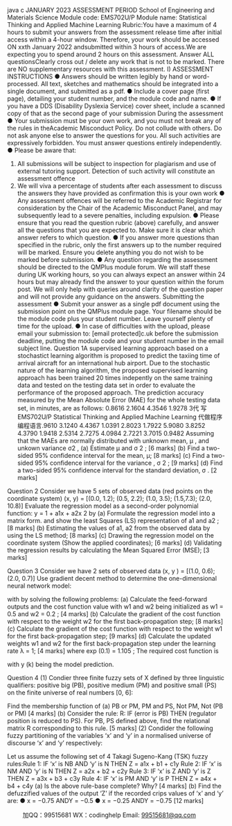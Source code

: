 java c
JANUARY 2023 ASSESSMENT   PERIOD
School of Engineering and   Materials Science
Module code:
EMS702U/P
Module name:
Statistical Thinking and Applied   Machine   Learning
Rubric:You   have a   maximum of 4   hours to submit   your   answers from the   assessment   release   time   after   initial   access within a 4-hour window. Therefore, your work should   be   accessed   ON   xxth   January   2022   andsubmitted within 3   hours of   access.We   are   expecting you to   spend   around   2   hours   on this   assessment.   Answer ALL   questionsClearly cross out / delete   any   work   that   is   not   to   be   marked.   There are   NO supplementary resources with this assessment.
I)         ASSESSMENT   INSTRUCTIONS
●      Answers should   be written   legibly   by   hand or word-processed. All text, sketches   and   mathematics   should   be   integrated   into   a single document, and submitted   as   a   pdf.
●       Include a cover   page   (first   page), detailing   your   student   number,   and   the   module   code   and   name.
●       If you   have a   DDS   (Disability    Dyslexia Service) cover   sheet,   include   a   scanned   copy   of that   as   the   second   page of your submission
During the assessment
●      Your submission   must   be your own work, and you   must   not   break any   of the   rules   in   theAcademic   Misconduct   Policy.   Do   not collude with others.   Do   not ask anyone else to answer   the   questions   for   you. All such activities are expressively forbidden. You   must answer   questions   entirely   independently.
●       Please   be   aware   that:
1.    All submissions will   be subject   to   inspection   for   plagiarism   and   use   of   external   tutoring   support.   Detection of such activity will constitute   an   assessment   offence
2.    We will viva a   percentage   of   students   after   each   assessment to   discuss   the   answers   they   have   provided   as confirmation this is   your   own   work
●      Any assessment offences will   be   referred to   the Academic   Registrar for   consideration   by the   Chair   of the   Academic   Misconduct   Panel, and   may subsequently   lead to a severe   penalties,   including   expulsion.
●       Please ensure that   you   read the question   rubric   (above)   carefully,   and   answer   all   the   questions   that   you   are expected to.   Make sure   it   is clear which   answer   refers to   which   question.
●       If you answer   more   questions than specified   in the   rubric,   only the   first   answers   up   to   the   number
required will   be   marked.   Ensure you delete anything you do   not   wish   to   be   marked   before   submission.
●      Any   question   regarding the assessment should   be directed to the   QMPlus   module   forum.   We   will   staff   these during   UK working   hours, so you can   always   expect   an   answer within   24   hours   but   may   already         find the answer to your question within the forum   post.   We   will   only   help   with   queries   around   clarity   of the question   paper and will   not   provide any guidance on the   answers.
Submitting the assessment
●      Submit your answer as a   single   pdf   document   using the   submission   point   on the   QMPlus   module   page.   Your filename should   be the   module code   plus your student   number.   Leave yourself   plenty   of time   for      the   upload.
●       In case of difficulties with   the   upload,   please   email   your   submission   to:
[email   protected]c.uk      before the submission deadline,   putting the   module   code   and   your student   number   in the email subject   line.
Question   1A   supervised   learning   approach   based   on   a   stochastict   learning   algorithm   is   proposed   to   predict the taxiing time of arrival aircraft   for an international hub airport.   Due to the   stochastic   nature   of   the   learning   algorithm,   the   proposed   supervised   learning   approach   has   been   trained 20 times   indepently on the same   training   data   and   tested   on   the   testing   data   set   in   order   to   evaluate   the   performance   of   the   proposed   approach.   The   prediction   accuracy   measured by the Mean Absolute   Error (MAE) for the whole testing data set,   in   minutes, are   as follows:
0.8616          2.1604          4.3546          1.9278          3代 写EMS702U/P Statistical Thinking and Applied Machine Learning
代做程序编程语言.9610             3.1240          4.4367          1.0391             2.8023
1.7922          5.9080          3.8252          4.3790             1.9418          2.5314          2.7275          4.0984          2.7221
3.7015          0.9482
Assuming   that   the   MAEs   are   normally   distributed   with   unknown   mean,   μ   ,   and   unkown variance   σ2   ,
(a)   Estimate μ   and σ   2   ;                      [6   marks]
(b) Find a two-sided 95% confidence   interval for the   mean, μ;                           [8   marks]
(c)   Find a two-sided 95% confidence   interval for the variance   , σ   2   ;                           [9   marks]
(d) Find a two-sided 95% confidence   interval for the standard deviation,   σ   .                          [2   marks]


Question 2
Consider we   have 5 sets of observed data   (red   points on the   coordinate   system)
(x,   y)   =   [(0.0, 1.2);    (0.5, 2.2); (1.0, 3.5); (1.5,7.3);   (2.0,   10.8)]
Evaluate the   regression   model as a second-order polynomial function:
y   =   1   + a1x   +   a2x   2 by
(a)   Formulate the   regression   model   into a   matrix form. and show the   least   Squares   (LS)   representation   of   a1    and   a2   ;          [8   marks]
(b) Estimating the values of a1, a2    from the observed data   by   using the   LS   method;               [8   marks]
(c)   Drawing      the      regression      model      on      the      coordinate      system      (Show      the      applied   coordinates);                   [6   marks]
(d)   Validating the   regression   results by calculating the   Mean Squared   Error (MSE);                      [3   marks]




Question 3
Consider we   have 2 sets of observed data
(x,   y   )   = [(1.0,   0.6); (2.0,   0.7)]
Use gradient decent method to determine the one-dimensional   neural   network   model:
   
with      by solving the following problems:
(a) Calculate the feed-forward outputs and the cost function value with   w1      and   w2       being   initialized as   w1    = 0.5   and   w2      =   0.2 ;                          [4   marks]
(b) Calculate the gradient of the   cost function   with   respect   to   the   weight    w2       for the first   back-propagation step;   [8   marks]
(c) Calculate the   gradient of the   cost   function   with   respect   to   the   weight    w1       for the first   back-propagation step;      [9   marks]
(d) Calculate   the   updated   weights   w1      and   w2      for   the first   back-propagation   step   under   the   learning   rate   λ =   1;      [4   marks]
where   exp   (0.1)   = 1.105 ; The   required   cost function   is
   
with   y   (k)   being the model   prediction.





Question 4
(1)    Condier   three   finite   fuzzy   sets   of X   defined   by   three   linguistic   qualifiers:   positive   big   (PB),    positive    medium    (PM)    and    positive    small    (PS)    on    the    finite    universe    of    real   numbers   [0, 6]:

Find the membership function   of
(a) PB or PM, PM and   PS,   Not   PM,   Not   (PB   or   PM)       [4   marks]
(b) Consider the   rule:
R:   IF (error is PB) THEN   (regulator   position   is   reduced to   PS).
For PB, PS defined above, find the   relational matrix   R   corresponding   to   this   rule.       [5   marks]
(2)    Condider   the   following   fuzzy    partitioning   of   the   variables   ‘x’   and ‘y’    in   a    normalised   universe   of   discourse   ‘x’   and   ‘y’   respectively:

   


Let us assume the following set of 4 Takagi Sugeno-Kang   (TSK) fuzzy   rules:Rule   1:       IF ‘x’   is   NB AND ‘y’   is   N THEN Z   =   a1x   + b1      +   c1y    Rule   2:       IF   ‘x’   is   NM   AND   ‘y’   is   N   THEN   Z   =   a2x   + b2      +   c2y   Rule   3:       IF   ‘x’   is   Z               AND   ‘y’   is   Z   THEN   Z   =   a3x   +   b3      +   c3y   Rule   4:       IF   ‘x’   is   PM   AND   ‘y’   is   P   THEN   Z   =   a4x   + b4      +   c4y      (a)   Is the above   rule-base complete? Why?      [4   marks]
(b) Find the defuzzified values of the output ‘Z’   if the recorded   crips values   of ‘x’   and   ‘y’   are:
●         x   =   −0.75 ANDY   =   −0.5
●         x   =   −0.25 ANDY   =   −0.75                                                                                                   [12   marks]

         
加QQ：99515681  WX：codinghelp  Email: 99515681@qq.com
